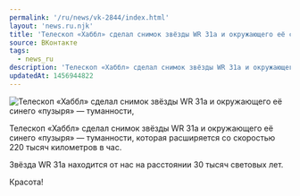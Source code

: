 ```yaml
---
permalink: '/ru/news/vk-2844/index.html'
layout: 'news.ru.njk'
title: 'Телескоп «Хаббл» сделал снимок звёзды WR 31a и окружающего её синего «пузыря» —  туманности, ко'
source: ВКонтакте
tags:
  - news_ru
description: 'Телескоп «Хаббл» сделал снимок звёзды WR 31a и окружающего её синего «пузыря» —  туманности,'
updatedAt: 1456944822
---
```

![Телескоп «Хаббл» сделал снимок звёзды WR 31a и окружающего её синего «пузыря» —  туманности,](https://sun9-63.userapi.com/impf/c629104/v629104484/340dd/kGB898gANgA.jpg?size=1041x1004&quality=96&proxy=1&sign=4bd07b4572bd34e72742f8c8abbc72a5&c_uniq_tag=uHp5PyTVS3Zn4jb_wgzW28b4TfIysNI1N-qNNfJXIRw&type=album)

Телескоп «Хаббл» сделал снимок звёзды WR 31a и окружающего её синего «пузыря» —  туманности, которая расширяется со скоростью 220 тысяч километров в час.

Звёзда WR 31a находится от нас на расстоянии 30 тысяч световых лет.

Красота!
